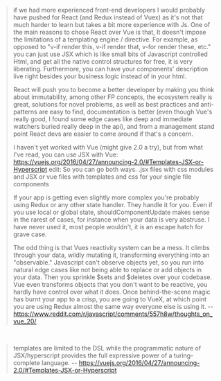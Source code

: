 > if we had more experienced front-end developers I would probably have pushed for React (and Redux instead of Vuex) as it's not that much harder to learn but takes a bit more experience with Js. One of the main reasons to chose React over Vue is that, It doesn't impose the limitations of a templating engine / directive. For example, as opposed to "v-if render this, v-if render that, v-for render these, etc." you can just use JSX which is like small bits of Javascript controlled Html, and get all the native control structures for free, it is very liberating. Furthermore, you can have your components' description live right besides your business logic instead of in your html.
>
> React will push you to become a better developer by making you think about immutability, among other FP concepts, the ecosystem really is great, solutions for novel problems, as well as best practices and anti-patterns are easy to find, documentation is better (even though Vue's really good, I found some edge cases like deep and immediate watchers buried really deep in the api), and from a management stand point React devs are easier to come around if that's a concern.
>
> I haven't yet worked with Vue (might give 2.0 a try), but from what I've read, you can use JSX with Vue: https://vuejs.org/2016/04/27/announcing-2.0/#Templates-JSX-or-Hyperscript
edit: So you can go both ways. .jsx files with css modules and JSX or vue files with templates and css for your single file components
>
> If your app is getting even slightly more complex you're probably using Redux or any other state handler. They handle it for you. Even if you use local or global state, shouldComponentUpdate makes sense in the rarest of cases, for instance when your data is very abstruse. I have never used it, most people wouldn't, it is an escape hatch for grave case.
>
> The odd thing is that Vues reactivity system can be a mess. It climbs through your data, wildly mutating it, transforming everything into an "observable." Javascript can't observe objects yet, so you run into natural edge cases like not being able to replace or add objects in your data. Then you sprinkle $sets and $deletes over your codebase. Vue even transforms objects that you don't want to be reactive, you hardly have control over what it does. Once behind-the-scene magic has burnt your app to a crisp, you are going to VueX, at which point you are using Redux almost the same way everyone else is using it.
> -- https://www.reddit.com/r/javascript/comments/557h8w/thoughts_on_vue_20/

<br>

> templates are limited to the DSL while the programmatic nature of JSX/hyperscript provides the full expressive power of a turing-complete language.
> -- https://vuejs.org/2016/04/27/announcing-2.0/#Templates-JSX-or-Hyperscript
